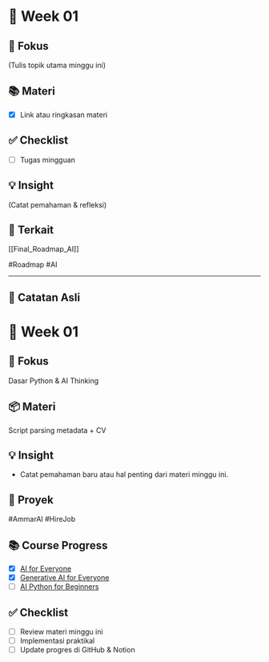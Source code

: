 # 📅 Week 01
## 🎯 Fokus
(Tulis topik utama minggu ini)

## 📚 Materi
- [x] Link atau ringkasan materi

## ✅ Checklist
- [ ] Tugas mingguan

## 💡 Insight
(Catat pemahaman & refleksi)

## 🔗 Terkait
[[Final_Roadmap_AI]]

#Roadmap #AI


---
## 📝 Catatan Asli
# 📅 Week 01
## 🎯 Fokus
Dasar Python & AI Thinking
## 📦 Materi
Script parsing metadata + CV
## 💡 Insight
- Catat pemahaman baru atau hal penting dari materi minggu ini.
## 🔧 Proyek
#AmmarAI  #HireJob
## 📚 Course Progress
- [x] [AI for Everyone](https://www.coursera.org/learn/ai-for-everyone/home/welcome)
- [x] [Generative AI for Everyone](https://www.coursera.org/learn/generative-ai-for-everyone/home/welcome)
- [ ] [AI Python for Beginners](https://www.coursera.org/learn/ai-python-for-beginners/home/welcome)
## ✅ Checklist
- [ ] Review materi minggu ini
- [ ] Implementasi praktikal
- [ ] Update progres di GitHub & Notion